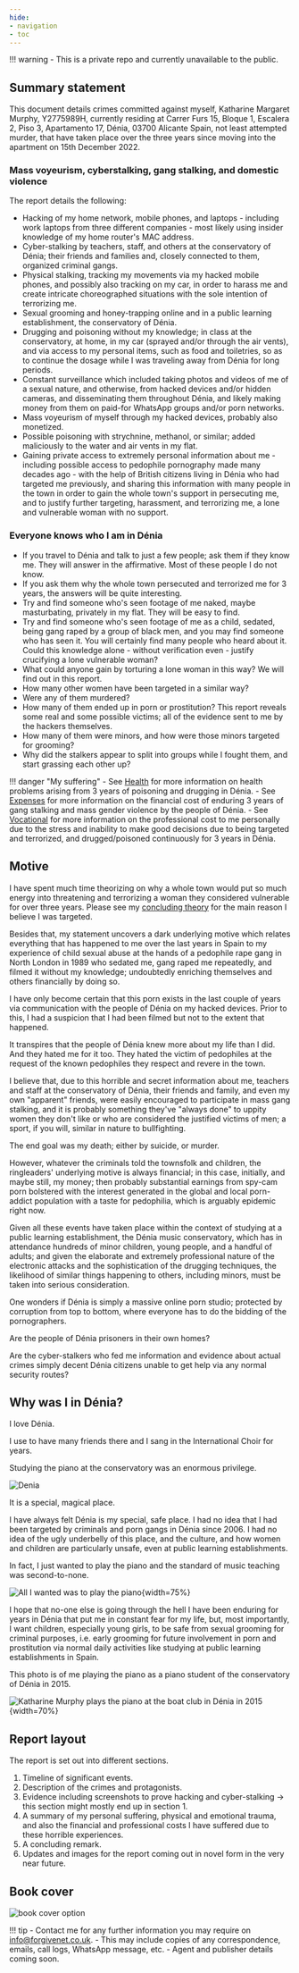 ```yaml
---
hide:
- navigation
- toc
---
```


!!! warning
    - This is a private repo and currently unavailable to the public.

## Summary statement

This document details crimes committed against myself, Katharine Margaret Murphy, Y2775989H, currently residing at Carrer Furs 15, Bloque 1, Escalera 2, Piso 3, Apartamento 17, Dénia, 03700 Alicante Spain, not least attempted murder, that have taken place over the three years since moving into the apartment on 15th December 2022.

### Mass voyeurism, cyberstalking, gang stalking, and domestic violence

The report details the following:

- Hacking of my home network, mobile phones, and laptops - including work laptops from three different companies - most likely using insider knowledge of my home router's MAC address.
- Cyber-stalking by teachers, staff, and others at the conservatory of Dénia; their friends and families and, closely connected to them, organized criminal gangs.
- Physical stalking, tracking my movements via my hacked mobile phones, and possibly also tracking on my car, in order to harass me and create intricate choreographed situations with the sole intention of terrorizing me.
- Sexual grooming and honey-trapping online and in a public learning establishment, the conservatory of Dénia.
- Drugging and poisoning without my knowledge; in class at the conservatory, at home, in my car (sprayed and/or through the air vents), and via access to my personal items, such as food and toiletries, so as to continue the dosage while I was traveling away from Dénia for long periods.
- Constant surveillance which included taking photos and videos of me of a sexual nature, and otherwise, from hacked devices and/or hidden cameras, and disseminating them throughout Dénia, and likely making money from them on paid-for WhatsApp groups and/or porn networks.
- Mass voyeurism of myself through my hacked devices, probably also monetized.
- Possible poisoning with strychnine, methanol, or similar; added maliciously to the water and air vents in my flat.
- Gaining private access to extremely personal information about me - including possible access to pedophile pornography made many decades ago - with the help of British citizens living in Dénia who had targeted me previously, and sharing this information with many people in the town in order to gain the whole town's support in persecuting me, and to justify further targeting, harassment, and terrorizing me, a lone and vulnerable woman with no support.

### Everyone knows who I am in Dénia

- If you travel to Dénia and talk to just a few people; ask them if they know me. They will answer in the affirmative. Most of these people I do not know.
- If you ask them why the whole town persecuted and terrorized me for 3 years, the answers will be quite interesting.
- Try and find someone who's seen footage of me naked, maybe masturbating, privately in my flat. They will be easy to find.
- Try and find someone who's seen footage of me as a child, sedated, being gang raped by a group of black men, and you may find someone who has seen it. You will certainly find many people who heard about it. Could this knowledge alone - without verification even - justify crucifying a lone vulnerable woman?
- What could anyone gain by torturing a lone woman in this way? We will find out in this report.
- How many other women have been targeted in a similar way?
- Were any of them murdered?
- How many of them ended up in porn or prostitution? This report reveals some real and some possible victims; all of the evidence sent to me by the hackers themselves.
- How many of them were minors, and how were those minors targeted for grooming?
- Why did the stalkers appear to split into groups while I fought them, and start grassing each other up?

!!! danger "My suffering"
    - See [Health](personal/health.md) for more information on health problems arising from 3 years of poisoning and drugging in Dénia.
    - See [Expenses](personal/expenses.md) for more information on the financial cost of enduring 3 years of gang stalking and mass gender violence by the people of Dénia.
    - See [Vocational](personal/vocational.md) for more information on the professional cost to me personally due to the stress and inability to make good decisions due to being targeted and terrorized, and drugged/poisoned continuously for 3 years in Dénia.

## Motive

I have spent much time theorizing on why a whole town would put so much energy into threatening and terrorizing a woman they considered vulnerable for over three years. Please see my [concluding theory](theories.md) for the main reason I believe I was targeted.

Besides that, my statement uncovers a dark underlying motive which relates everything that has happened to me over the last years in Spain to my experience of child sexual abuse at the hands of a pedophile rape gang in North London in 1989 who sedated me, gang raped me repeatedly, and filmed it without my knowledge; undoubtedly enriching themselves and others financially by doing so.

I have only become certain that this porn exists in the last couple of years via communication with the people of Dénia on my hacked devices. Prior to this, I had a suspicion that I had been filmed but not to the extent that happened.

It transpires that the people of Dénia knew more about my life than I did. And they hated me for it too. They hated the victim of pedophiles at the request of the known pedophiles they respect and revere in the town.

I believe that, due to this horrible and secret information about me, teachers and staff at the conservatory of Dénia, their friends and family, and even my own "apparent" friends, were easily encouraged to participate in mass gang stalking, and it is probably something they've "always done" to uppity women they don't like or who are considered the justified victims of men; a sport, if you will, similar in nature to bullfighting. 

The end goal was my death; either by suicide, or murder.

However, whatever the criminals told the townsfolk and children, the ringleaders' underlying motive is always financial; in this case, initially, and maybe still, my money; then probably substantial earnings from spy-cam porn bolstered with the interest generated in the global and local porn-addict population with a taste for pedophilia, which is arguably epidemic right now. 

Given all these events have taken place within the context of studying at a public learning establishment, the Dénia music conservatory, which has in attendance hundreds of minor children, young people, and a handful of adults; and given the elaborate and extremely professional nature of the electronic attacks and the sophistication of the drugging techniques, the likelihood of similar things happening to others, including minors, must be taken into serious consideration.

One wonders if Dénia is simply a massive online porn studio; protected by corruption from top to bottom, where everyone has to do the bidding of the pornographers.

Are the people of Dénia prisoners in their own homes? 

Are the cyber-stalkers who fed me information and evidence about actual crimes simply decent Dénia citizens unable to get help via any normal security routes?

## Why was I in Dénia?

I love Dénia. 

I use to have many friends there and I sang in the International Choir for years. 

Studying the piano at the conservatory was an enormous privilege. 

![Denia](content/images/denia.avif)

It is a special, magical place. 

I have always felt Dénia is my special, safe place. I had no idea that I had been targeted by criminals and porn gangs in Dénia since 2006. I had no idea of the ugly underbelly of this place, and the culture, and how women and children are particularly unsafe, even at public learning establishments.

In fact, I just wanted to play the piano and the standard of music teaching was second-to-none. 

![All I wanted was to play the piano](content/tweets/all-i-wanted.png){width=75%}

I hope that no-one else is going through the hell I have been enduring for years in Dénia that put me in constant fear for my life, but, most importantly, I want children, especially young girls, to be safe from sexual grooming for criminal purposes, i.e. early grooming for future involvement in porn and prostitution via normal daily activities like studying at public learning establishments in Spain.

This photo is of me playing the piano as a piano student of the conservatory of Dénia in 2015.

![Katharine Murphy plays the piano at the boat club in Dénia in 2015](content/images/katharine-pianist.jpg){width=70%}

## Report layout

The report is set out into different sections.

1. Timeline of significant events.
2. Description of the crimes and protagonists.
3. Evidence including screenshots to prove hacking and cyber-stalking -> this section might mostly end up in section 1.
4. A summary of my personal suffering, physical and emotional trauma, and also the financial and professional costs I have suffered due to these horrible experiences.
5. A concluding remark.
6. Updates and images for the report coming out in novel form in the very near future.

## Book cover

![book cover option](content/images/the-novel/cover-3.webp)

!!! tip
    - Contact me for any further information you may require on info@forgivenet.co.uk.
    - This may include copies of any correspondence, emails, call logs, WhatsApp message, etc.
    - Agent and publisher details coming soon.
